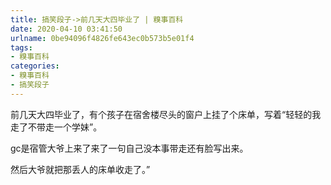 ```yaml
---
title: 搞笑段子->前几天大四毕业了 | 糗事百科
date: 2020-04-10 03:41:50
urlname: 0be94096f4826fe643ec0b573b5e01f4
tags: 
- 糗事百科
categories:
- 糗事百科
- 搞笑段子
---
```

前几天大四毕业了，有个孩子在宿舍楼尽头的窗户上挂了个床单，写着“轻轻的我走了不带走一个学妹”。

gc是宿管大爷上来了来了一句自己没本事带走还有脸写出来。

然后大爷就把那丢人的床单收走了。”


